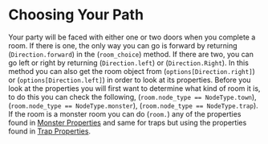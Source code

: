 # Choosing Your Path

Your party will be faced with either one or two doors when you complete a room. If there is one, the only way you can go is forward by returning (```Direction.forward```) in the (```room_choice```) method. If there are two, you can go left or right by returning (```Direction.left```) or (```Direction.Right```). In this method you can also get the room object from (```options[Direction.right]```) or (```options[Direction.left]```) in order to look at its properties. Before you look at the properties you will first want to determine what kind of room it is, to do this you can check the following, (```room.node_type == NodeType.town```), (```room.node_type == NodeType.monster```), (```room.node_type == NodeType.trap```). If the room is a monster room you can do (```room.```) any of the properties found in [Monster Properties](~documentation/overview.html#choosing-your-path) and same for traps but using the properties found in [Trap Properties](~documentation/traps.html#trap-properties).